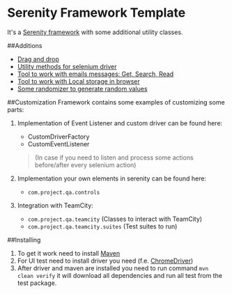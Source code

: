 # Serenity Framework Template

It's a [Serenity framework](http://thucydides.info/docs/serenity-staging/) with some additional utility classes.

##Additions

- [Drag and drop]()
- [Utility methods for selenium driver]()
- [Tool to work with emails messages: Get, Search, Read]()
- [Tool to work with Local storage in browser]()
- [Some randomizer to generate random values]()


##Customization
Framework contains some examples of customizing some parts:
    
1. Implementation of Event Listener and custom driver can be found here:
    - CustomDriverFactory
    - CustomEventListener
    > (In case if you need to listen and process some actions before/after every selenium action)
        
2. Implementation your own elements in serenity can be found here:
    - `com.project.qa.controls`
3. Integration with TeamCity:
    - `com.project.qa.teamcity` (Classes to interact with TeamCity)
    - `com.project.qa.teamcity.suites` (Test suites to run)
        
##Installing

1. To get it work need to install [Maven](https://maven.apache.org/)
2. For UI test need to install driver you need (f.e. [ChromeDriver](http://chromedriver.chromium.org/))
3. After driver and maven are installed you need to run command `mvn clean verify` it will download all dependencies and run all test from the test package.
